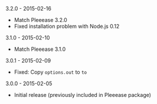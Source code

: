 3.2.0 - 2015-02-16

* Match Pleeease 3.2.0
* Fixed installation problem with Node.js 0.12

3.1.0 - 2015-02-10

* Match Pleeease 3.1.0

3.0.1 - 2015-02-09

* Fixed: Copy `options.out` to `to`

3.0.0 - 2015-02-05

* Initial release (previously included in Pleeease package)
